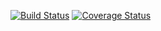 [![Build Status](https://travis-ci.com/github/genia10/task1)](https://travis-ci.com/github/genia10/task1)
[![Coverage Status](https://coveralls.io/github/genia10/task1.svg?branch=master)](https://coveralls.io/github/genia10/task1)
